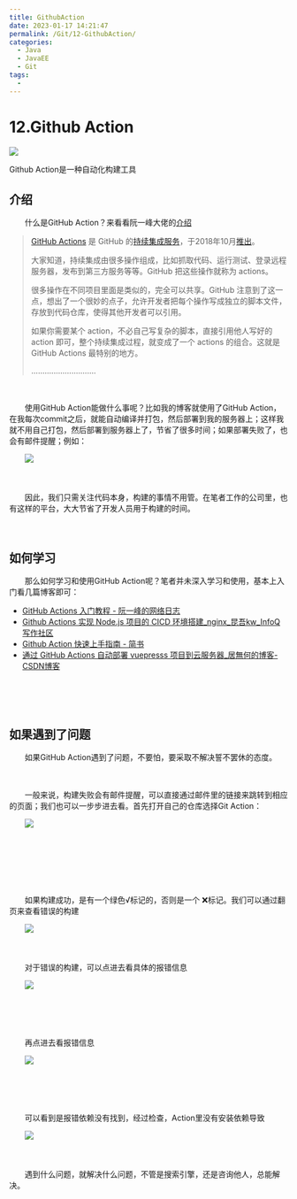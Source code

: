 ```yaml
---
title: GithubAction
date: 2023-01-17 14:21:47
permalink: /Git/12-GithubAction/
categories:
  - Java
  - JavaEE
  - Git
tags:
  - 
---
```




# 12.Github Action

![](https://image.peterjxl.com/blog/66-20230115114614-rqo6ryp.jpg)

Github Action是一种自动化构建工具

<!-- more -->

## 介绍

　　什么是GitHub Action？来看看阮一峰大佬的[介绍](http://www.ruanyifeng.com/blog/2019/09/getting-started-with-github-actions.html)

> [GitHub Actions](https://github.com/features/actions) 是 GitHub 的[持续集成服务](https://www.ruanyifeng.com/blog/2015/09/continuous-integration.html)，于2018年10月[推出](https://github.blog/changelog/2018-10-16-github-actions-limited-beta/)。
>
> 大家知道，持续集成由很多操作组成，比如抓取代码、运行测试、登录远程服务器，发布到第三方服务等等。GitHub 把这些操作就称为 actions。
>
> 很多操作在不同项目里面是类似的，完全可以共享。GitHub 注意到了这一点，想出了一个很妙的点子，允许开发者把每个操作写成独立的脚本文件，存放到代码仓库，使得其他开发者可以引用。
>
> 如果你需要某个 action，不必自己写复杂的脚本，直接引用他人写好的 action 即可，整个持续集成过程，就变成了一个 actions 的组合。这就是 GitHub Actions 最特别的地方。
>
> .............................

　　‍

　　使用GitHub Action能做什么事呢？比如我的博客就使用了GitHub Action，在我每次commit之后，就能自动编译并打包，然后部署到我的服务器上；这样我就不用自己打包，然后部署到服务器上了，节省了很多时间；如果部署失败了，也会有邮件提醒；例如：

　　​![](https://image.peterjxl.com/blog/image-20230115080906-g60gnf5.png)​

　　‍

　　因此，我们只需关注代码本身，构建的事情不用管。在笔者工作的公司里，也有这样的平台，大大节省了开发人员用于构建的时间。

　　‍

## 如何学习

　　那么如何学习和使用GitHub Action呢？笔者并未深入学习和使用，基本上入门看几篇博客即可：

* [GitHub Actions 入门教程 - 阮一峰的网络日志](http://www.ruanyifeng.com/blog/2019/09/getting-started-with-github-actions.html)
* [Github Actions 实现 Node.js 项目的 CICD 环境搭建_nginx_昆吾kw_InfoQ写作社区](https://xie.infoq.cn/article/e12873ebbfab2db5570cfd2b2)
* [Github Action 快速上手指南 - 简书](https://www.jianshu.com/p/5406a3a4f3ba)
* [通过 GitHub Actions 自动部署 vuepresss 项目到云服务器_居無何的博客-CSDN博客](https://blog.csdn.net/weixin_50566466/article/details/122619366)

　　‍

　　‍

## 如果遇到了问题

　　如果GitHub Action遇到了问题，不要怕，要采取不解决誓不罢休的态度。

　　‍

　　一般来说，构建失败会有邮件提醒，可以直接通过邮件里的链接来跳转到相应的页面；我们也可以一步步进去看。首先打开自己的仓库选择Git Action：

　　​![](https://image.peterjxl.com/blog/image-20230115081237-9u1icr4.png)​

　　‍

　　‍

　　‍

　　如果构建成功，是有一个绿色√标记的，否则是一个 ❌标记。我们可以通过翻页来查看错误的构建

　　​![](https://image.peterjxl.com/blog/image-20230115081430-jx2ajzn.png)​

　　‍

　　对于错误的构建，可以点进去看具体的报错信息

　　​![](https://image.peterjxl.com/blog/image-20221021215517-aqepof2.png)​

　　‍

　　‍

　　再点进去看报错信息

　　​![](https://image.peterjxl.com/blog/image-20221021215540-njqno83.png)

　　‍

　　​

　　可以看到是报错依赖没有找到，经过检查，Action里没有安装依赖导致

　　​![](https://image.peterjxl.com/blog/image-20221021215553-833m1ie.png)​

　　‍

　　遇到什么问题，就解决什么问题，不管是搜索引擎，还是咨询他人，总能解决。
